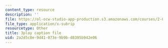 ```yaml
---
content_type: resource
description: ''
file: https://ol-ocw-studio-app-production.s3.amazonaws.com/courses/2-003sc-engineering-dynamics-fall-2011/2a2d5c0e9d41073e9b9bd8395b942e06_f1pxiNDTyHc.srt
file_type: application/x-subrip
resourcetype: Other
title: 3play caption file
uid: 2a2d5c0e-9d41-073e-9b9b-d8395b942e06
---
```

